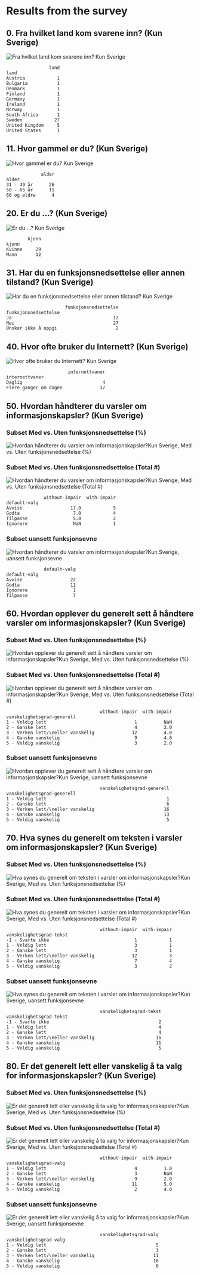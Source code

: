 # Results from the survey

## 0. Fra hvilket land kom svarene inn? (Kun Sverige)

![Fra hvilket land kom svarene inn? Kun Sverige](results/no/00-land-sweden-only.png)

```
                land
land                
Austria            1
Bulgaria           1
Denmark            1
Finland            1
Germany            1
Ireland            1
Norway             1
South Africa       1
Sweden            27
United Kingdom     5
United States      1
```

## 11. Hvor gammel er du? (Kun Sverige)

![Hvor gammel er du? Kun Sverige](results/no/sverige/11-alder-sweden-only.png)

```
             alder
alder             
31 - 49 år      26
50 - 65 år      11
66 og eldre      4
```

## 20. Er du ...? (Kun Sverige)

![Er du ...? Kun Sverige](results/no/sverige/20-kjonn-sweden-only.png)

```
        kjonn
kjonn        
Kvinne     29
Mann       12
```

## 31. Har du en funksjonsnedsettelse eller annen tilstand? (Kun Sverige)

![Har du en funksjonsnedsettelse eller annen tilstand? Kun Sverige](results/no/sverige/31-funksjonsnedsettelse-sweden-only.png)

```
                      funksjonsnedsettelse
funksjonsnedsettelse                      
Ja                                      12
Nei                                     27
Ønsker ikke å oppgi                      2
```

## 40. Hvor ofte bruker du Internett? (Kun Sverige)

![Hvor ofte bruker du Internett? Kun Sverige](results/no/sverige/40-internettvaner-sweden-only.png)

```
                       internettvaner
internettvaner                       
Daglig                              4
Flere ganger om dagen              37
```

## 50. Hvordan håndterer du varsler om informasjonskapsler? (Kun Sverige)

### Subset Med vs. Uten funksjonsnedsettelse (%)

![Hvordan håndterer du varsler om informasjonskapsler?Kun Sverige, Med vs. Uten funksjonsnedsettelse (%)](results/no/sverige/50-01-default-valg-sweden-only-with-v-withou-impair-pct.png)

### Subset Med vs. Uten funksjonsnedsettelse (Total #)

![Hvordan håndterer du varsler om informasjonskapsler?Kun Sverige, Med vs. Uten funksjonsnedsettelse (Total #)](results/no/sverige/total/50-02-default-valg-sweden-only-with-v-without-impair-num.png)

```
              without-impair  with-impair
default-valg                             
Avvise                  17.0            5
Godta                    7.0            4
Tilpasse                 5.0            2
Ignorere                 NaN            1
```

### Subset uansett funksjonsevne

![Hvordan håndterer du varsler om informasjonskapsler?Kun Sverige, uansett funksjonsevne](results/no/sverige/50-03-default-valg-sweden-only-all-abilities.png)

```
              default-valg
default-valg              
Avvise                  22
Godta                   11
Ignorere                 1
Tilpasse                 7
```


## 60. Hvordan opplever du generelt sett å håndtere varsler om informasjonskapsler? (Kun Sverige)

### Subset Med vs. Uten funksjonsnedsettelse (%)

![Hvordan opplever du generelt sett å håndtere varsler om informasjonskapsler?Kun Sverige, Med vs. Uten funksjonsnedsettelse (%)](results/no/sverige/60-01-vanskelighetsgrad-generell-sweden-only-with-v-withou-impair-pct.png)

### Subset Med vs. Uten funksjonsnedsettelse (Total #)

![Hvordan opplever du generelt sett å håndtere varsler om informasjonskapsler?Kun Sverige, Med vs. Uten funksjonsnedsettelse (Total #)](results/no/sverige/total/60-02-vanskelighetsgrad-generell-sweden-only-with-v-without-impair-num.png)

```
                                   without-impair  with-impair
vanskelighetsgrad-generell                                    
1 - Veldig lett                                 1          NaN
2 - Ganske lett                                 4          2.0
3 - Verken lett/\neller vanskelig              12          4.0
4 - Ganske vanskelig                            9          4.0
5 - Veldig vanskelig                            3          2.0
```

### Subset uansett funksjonsevne

![Hvordan opplever du generelt sett å håndtere varsler om informasjonskapsler?Kun Sverige, uansett funksjonsevne](results/no/sverige/60-03-vanskelighetsgrad-generell-sweden-only-all-abilities.png)

```
                                   vanskelighetsgrad-generell
vanskelighetsgrad-generell                                   
1 - Veldig lett                                             1
2 - Ganske lett                                             6
3 - Verken lett/\neller vanskelig                          16
4 - Ganske vanskelig                                       13
5 - Veldig vanskelig                                        5
```


## 70. Hva synes du generelt om teksten i varsler om informasjonskapsler? (Kun Sverige)

### Subset Med vs. Uten funksjonsnedsettelse (%)

![Hva synes du generelt om teksten i varsler om informasjonskapsler?Kun Sverige, Med vs. Uten funksjonsnedsettelse (%)](results/no/sverige/70-01-vanskelighetsgrad-tekst-sweden-only-with-v-withou-impair-pct.png)

### Subset Med vs. Uten funksjonsnedsettelse (Total #)

![Hva synes du generelt om teksten i varsler om informasjonskapsler?Kun Sverige, Med vs. Uten funksjonsnedsettelse (Total #)](results/no/sverige/total/70-02-vanskelighetsgrad-tekst-sweden-only-with-v-without-impair-num.png)

```
                                   without-impair  with-impair
vanskelighetsgrad-tekst                                       
-1 - Svarte ikke                                1            1
1 - Veldig lett                                 3            1
2 - Ganske lett                                 3            1
3 - Verken lett/\neller vanskelig              12            3
4 - Ganske vanskelig                            7            4
5 - Veldig vanskelig                            3            2
```

### Subset uansett funksjonsevne

![Hva synes du generelt om teksten i varsler om informasjonskapsler?Kun Sverige, uansett funksjonsevne](results/no/sverige/70-03-vanskelighetsgrad-tekst-sweden-only-all-abilities.png)

```
                                   vanskelighetsgrad-tekst
vanskelighetsgrad-tekst                                   
-1 - Svarte ikke                                         2
1 - Veldig lett                                          4
2 - Ganske lett                                          4
3 - Verken lett/\neller vanskelig                       15
4 - Ganske vanskelig                                    11
5 - Veldig vanskelig                                     5
```


## 80. Er det generelt lett eller vanskelig å ta valg for informasjonskapsler? (Kun Sverige)

### Subset Med vs. Uten funksjonsnedsettelse (%)

![Er det generelt lett eller vanskelig å ta valg for informasjonskapsler?Kun Sverige, Med vs. Uten funksjonsnedsettelse (%)](results/no/sverige/80-01-vanskelighetsgrad-valg-sweden-only-with-v-withou-impair-pct.png)

### Subset Med vs. Uten funksjonsnedsettelse (Total #)

![Er det generelt lett eller vanskelig å ta valg for informasjonskapsler?Kun Sverige, Med vs. Uten funksjonsnedsettelse (Total #)](results/no/sverige/total/80-02-vanskelighetsgrad-valg-sweden-only-with-v-without-impair-num.png)

```
                                   without-impair  with-impair
vanskelighetsgrad-valg                                        
1 - Veldig lett                                 4          1.0
2 - Ganske lett                                 3          NaN
3 - Verken lett/\neller vanskelig               9          2.0
4 - Ganske vanskelig                           11          5.0
5 - Veldig vanskelig                            2          4.0
```

### Subset uansett funksjonsevne

![Er det generelt lett eller vanskelig å ta valg for informasjonskapsler?Kun Sverige, uansett funksjonsevne](results/no/sverige/80-03-vanskelighetsgrad-valg-sweden-only-all-abilities.png)

```
                                   vanskelighetsgrad-valg
vanskelighetsgrad-valg                                   
1 - Veldig lett                                         5
2 - Ganske lett                                         3
3 - Verken lett/\neller vanskelig                      11
4 - Ganske vanskelig                                   16
5 - Veldig vanskelig                                    6
```
